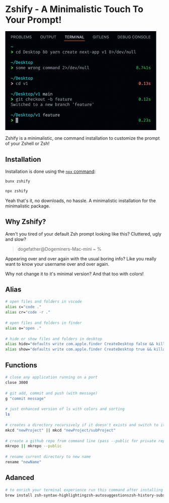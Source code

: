# Zshify - A Minimalistic Touch To Your Prompt!

<img src="https://raw.githubusercontent.com/nrjdalal/zshify/master/zshify.png" width="480">

Zshify is a minimalistic, one command installation to customize the prompt of your Zshell or Zsh!

## Installation

Installation is done using the [`npx` command](https://docs.npmjs.com/getting-started/installing-npm-packages-locally):

```zsh
bunx zshify
```

```zsh
npx zshify
```

Yeah that's it, no downloads, no hassle. A minimalistic installation for the minimalistic package.

## Why Zshify?

Aren't you tired of your default Zsh prompt looking like this? Cluttered, ugly and slow?

> dogefather@Dogeminers-Mac-mini ~ %

Appearing over and over again with the usual boring info? Like you really want to know your username over and over again.

Why not change it to it's minimal version? And that too with colors!

## Alias

```sh
# open files and folders in vscode
alias c="code ."
alias cr="code -r ."

# open files and folders in finder
alias o="open ."

# hide or show files and folders in desktop
alias hide="defaults write com.apple.finder CreateDesktop false && killall Finder"
alias show="defaults write com.apple.finder CreateDesktop true && killall Finder"
```

## Functions

```sh
# close any application running on a port
close 3000

# git add, commit and push (with message)
g "commit message"

# just enhanced version of ls with colors and sorting
ls

# creates a directory recursively if it doesn't exists and switch to it
mkcd "newProject" || mkcd "newProject/subProject"

# create a github repo from command line (pass --public for private repo)
mkrepo || mkrepo --public

# rename current directory to new name
rename "newName"
```

## Adanced

```sh
# to enrich your terminal experience run this command after installing brew
brew install zsh-syntax-highlightingzsh-autosuggestionszsh-history-substring-search
```
